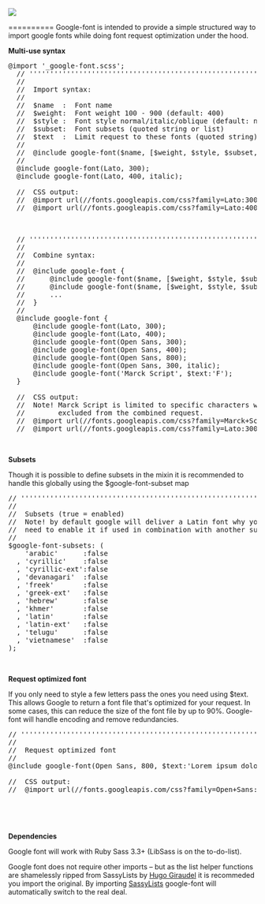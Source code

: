 <img src="https://cloud.githubusercontent.com/assets/1699461/7445906/6f47b680-f1c6-11e4-90b8-55185e2a48ed.png" />


==========
Google-font is intended to provide a simple structured way to import google fonts while doing font request optimization under the hood.

**Multi-use syntax**
<pre>
@import '_google-font.scss';
  // '''''''''''''''''''''''''''''''''''''''''''''''''''''''''''''''''''''''''''''''''
  //        
  //  Import syntax:
  //        
  //  $name  :  Font name
  //  $weight:  Font weight 100 - 900 (default: 400)       
  //  $style :  Font style normal/italic/oblique (default: normal)               
  //  $subset:  Font subsets (quoted string or list)       
  //  $text  :  Limit request to these fonts (quoted string)        
  //        
  //  @include google-font($name, [$weight, $style, $subset, $text]);
  //         
  @include google-font(Lato, 300);
  @include google-font(Lato, 400, italic);        
  
  //  CSS output:
  //  @import url(//fonts.googleapis.com/css?family=Lato:300);
  //  @import url(//fonts.googleapis.com/css?family=Lato:400italic);        
          
          
          
  // '''''''''''''''''''''''''''''''''''''''''''''''''''''''''''''''''''''''''''''''''
  //        
  //  Combine syntax: 
  //        
  //  @include google-font {
  //      @include google-font($name, [$weight, $style, $subset, $text]);
  //      @include google-font($name, [$weight, $style, $subset, $text]);
  //      ...
  //  } 
  //         
  @include google-font {
      @include google-font(Lato, 300);
      @include google-font(Lato, 400);    
      @include google-font(Open Sans, 300);
      @include google-font(Open Sans, 400);
      @include google-font(Open Sans, 800);        
      @include google-font(Open Sans, 300, italic);
      @include google-font('Marck Script', $text:'F');        
  }
          
  //  CSS output:
  //  Note! Marck Script is limited to specific characters why it is  
  //        excluded from the combined request.          
  //  @import url(//fonts.googleapis.com/css?family=Marck+Script:400&text=F);
  //  @import url(//fonts.googleapis.com/css?family=Lato:300,400|Open+Sans:300,400,800,300italic);


</pre>


**Subsets**

Though it is possible to define subsets in the mixin it is recommended to handle this globally using the $google-font-subset map
<pre>
// '''''''''''''''''''''''''''''''''''''''''''''''''''''''''''''''''''''''''''''''''        
//
//  Subsets (true = enabled)
//  Note! by default google will deliver a Latin font why you only
//  need to enable it if used in combination with another subset.
//    
$google-font-subsets: (
    'arabic'      :false
  , 'cyrillic'    :false
  , 'cyrillic-ext':false
  , 'devanagari'  :false
  , 'freek'       :false
  , 'greek-ext'   :false
  , 'hebrew'      :false
  , 'khmer'       :false
  , 'latin'       :false  
  , 'latin-ext'   :false
  , 'telugu'      :false
  , 'vietnamese'  :false
);    

    
</pre>

**Request optimized font**

If you only need to style a few letters pass the ones you need using $text. This allows Google to return a font file that's optimized for your request. In some cases, this can reduce the size of the font file by up to 90%. Google-font will handle encoding and remove redundancies.
<pre>
// ''''''''''''''''''''''''''''''''''''''''''''''''''''''''''''''''''''''''''''''''' 
//        
//  Request optimized font
//        
@include google-font(Open Sans, 800, $text:'Lorem ipsum dolor sit amet, consectetur adipiscing elit, sed do eiusmod tempor incididunt ut labore et dolore magna aliqua. Ut enim ad minim veniam, quis nostrud exercitation ullamco laboris nisi ut aliquip ex ea commodo consequat.');  
        
//  CSS output:
//  @import url(//fonts.googleapis.com/css?family=Open+Sans:800&text=Lorem%20ipsudlta%2Ccngbq.Uvx);

        
    

</pre>
**Dependencies**

Google font will work with Ruby Sass 3.3+ (LibSass is on the to-do-list).

Google font does not require other imports – but as the list helper functions are shamelessly ripped from SassyLists by [Hugo Giraudel](https://github.com/HugoGiraudel) it is recommeded you import the original. By importing [SassyLists](http://SassyLists.com) google-font will automatically switch to the real deal.


